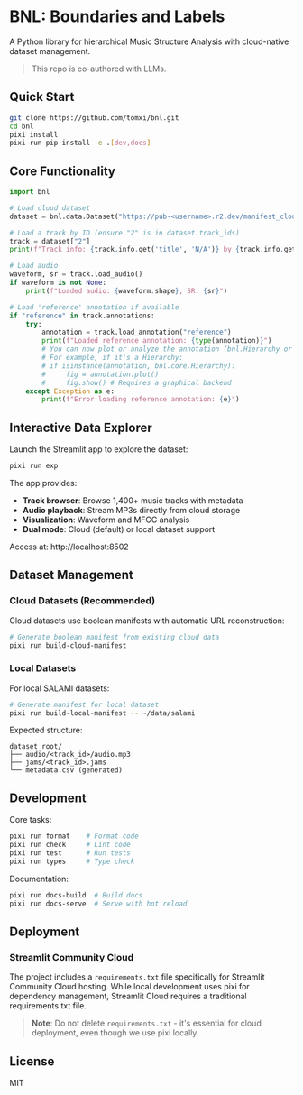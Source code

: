 # BNL: Boundaries and Labels

A Python library for hierarchical Music Structure Analysis with cloud-native dataset management.

> This repo is co-authored with LLMs.

## Quick Start

```bash
git clone https://github.com/tomxi/bnl.git
cd bnl
pixi install
pixi run pip install -e .[dev,docs]
```

## Core Functionality

```python
import bnl

# Load cloud dataset
dataset = bnl.data.Dataset("https://pub-<username>.r2.dev/manifest_cloud_boolean.csv")

# Load a track by ID (ensure "2" is in dataset.track_ids)
track = dataset["2"]
print(f"Track info: {track.info.get('title', 'N/A')} by {track.info.get('artist', 'N/A')}")

# Load audio
waveform, sr = track.load_audio()
if waveform is not None:
    print(f"Loaded audio: {waveform.shape}, SR: {sr}")

# Load 'reference' annotation if available
if "reference" in track.annotations:
    try:
        annotation = track.load_annotation("reference")
        print(f"Loaded reference annotation: {type(annotation)}")
        # You can now plot or analyze the annotation (bnl.Hierarchy or bnl.Segmentation)
        # For example, if it's a Hierarchy:
        # if isinstance(annotation, bnl.core.Hierarchy):
        #     fig = annotation.plot()
        #     fig.show() # Requires a graphical backend
    except Exception as e:
        print(f"Error loading reference annotation: {e}")
```

## Interactive Data Explorer

Launch the Streamlit app to explore the dataset:

```bash
pixi run exp
```

The app provides:
- **Track browser**: Browse 1,400+ music tracks with metadata
- **Audio playback**: Stream MP3s directly from cloud storage  
- **Visualization**: Waveform and MFCC analysis
- **Dual mode**: Cloud (default) or local dataset support

Access at: http://localhost:8502

## Dataset Management

### Cloud Datasets (Recommended)

Cloud datasets use boolean manifests with automatic URL reconstruction:

```bash
# Generate boolean manifest from existing cloud data
pixi run build-cloud-manifest
```

### Local Datasets

For local SALAMI datasets:

```bash
# Generate manifest for local dataset
pixi run build-local-manifest -- ~/data/salami
```

Expected structure:
```
dataset_root/
├── audio/<track_id>/audio.mp3
├── jams/<track_id>.jams
└── metadata.csv (generated)
```

## Development

Core tasks:
```bash
pixi run format    # Format code
pixi run check     # Lint code  
pixi run test      # Run tests
pixi run types     # Type check
```

Documentation:
```bash
pixi run docs-build  # Build docs
pixi run docs-serve  # Serve with hot reload
```

## Deployment

### Streamlit Community Cloud

The project includes a `requirements.txt` file specifically for Streamlit Community Cloud hosting. While local development uses pixi for dependency management, Streamlit Cloud requires a traditional requirements.txt file.

> **Note**: Do not delete `requirements.txt` - it's essential for cloud deployment, even though we use pixi locally.

## License

MIT
